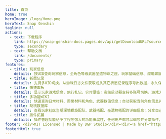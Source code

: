 ```yaml
---
title: 首页
home: true
heroImage: /logo/Home.png
heroText: Snap Genshin
tagline: null
actions:
  - text: 下载程序
    link: https://snap-genshin-docs.pages.dev/api/getDownloadURL?source=cloudflare
    type: secondary
  - text: 帮助文档
    link: /documents/
    type: primary
features:
  - title: 玩家信息
    details: 按UID查询玩家信息，全角色等级武器圣遗物命之座、玩家基础信息、深境螺旋信息
  - title: 祈愿记录
    details: 支持多UID切换，从游戏日志文件获取或从其它祈愿记录程序导出数据，永久保留玩家的祈愿记录
  - title: 快捷面板
    details: 显示玩家游戏信息，旅行札记，实时便笺；高级启动器支持多账号切换，游戏无边框与窗口化，解锁FPS；自动领取签到奖励
  - title: 多功能WIKI
    details: 快速查询日常材料、周常材料和角色、武器数值信息；自动获取当前角色信息并计算养成成本
  - title: 胡桃数据库
    details: 查看玩家社区当期深境螺旋配队、武器搭配、圣遗物搭配的详细信息；分享自己的深境螺旋阵容配置
  - title: 插件拓展
    details: 插件管理功能给予了程序强大的功能拓展性，任何用户都可以编写并分享插件，为程序带来更多自定义功能
footer: <div>MIT Licensed | Made by DGP Studio</div><div><a href="https://beian.miit.gov.cn" target="_blank">辽ICP备2022000967号</a></div>
footerHtml: true
---
```

